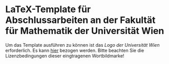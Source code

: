 LaTeX-Template für Abschlussarbeiten an der Fakultät für Mathematik der Universität Wien
========================================================================================

Um das Template ausführen zu können ist das *Logo der Universität Wien* erforderlich. Es kann 
[hier](http://public.univie.ac.at/fileadmin/user_upload/public/logo/RZ_Logo_Uni_sw_01.jpg)
bezogen werden. Bitte beachten Sie die Lizenzbedingungen dieser eingtragenen Wortbildmarke!